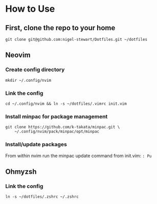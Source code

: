 # How to Use

## First, clone the repo to your home
``git clone git@github.com:nigel-stewart/Dotfiles.git ~/dotfiles``

## Neovim
### Create config directory
``mkdir ~/.config/nvim``

### Link the config
``cd ~/.config/nvim && ln -s ~/dotfiles/.vimrc init.vim``

### Install minpac for package management
```
git clone https://github.com/k-takata/minpac.git \
    ~/.config/nvim/pack/minpac/opt/minpac
```

### Install/update packages
From within nvim run the minpac update command from init.vim:
``: Pu``

## Ohmyzsh
### Link the config
``ln -s ~/dotfiles/.zshrc ~/.zshrc``
